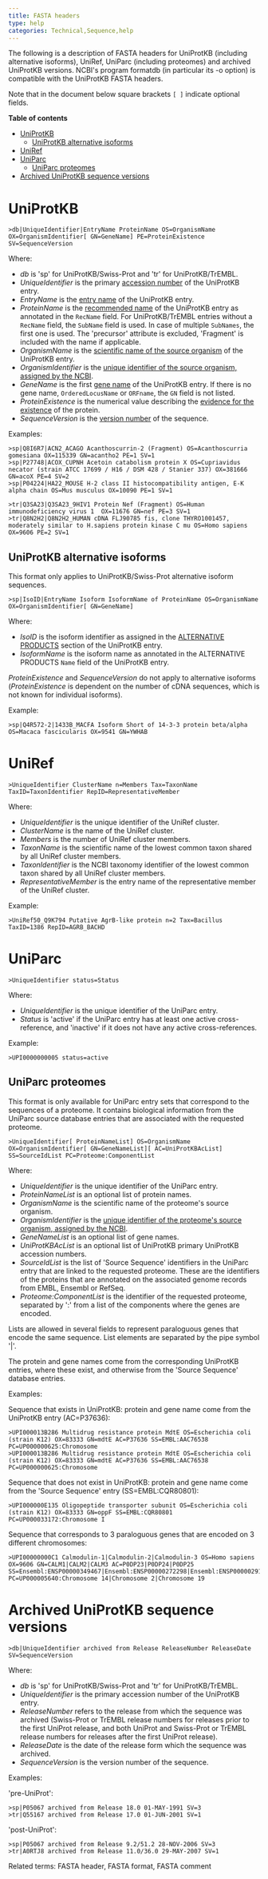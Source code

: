```yaml
---
title: FASTA headers
type: help
categories: Technical,Sequence,help
---
```


The following is a description of FASTA headers for UniProtKB (including alternative isoforms), UniRef, UniParc (including proteomes) and archived UniProtKB versions. NCBI's program formatdb (in particular its -o option) is compatible with the UniProtKB FASTA headers.

Note that in the document below square brackets `[ ]` indicate optional fields.


**Table of contents**

* [UniProtKB](#uniprotkb)
   * [UniProtKB alternative isoforms](#uniprotkb-alternative-isoforms)
* [UniRef](#uniref)
* [UniParc](#uniparc)
   * [UniParc proteomes](#uniparc-proteomes)
* [Archived UniProtKB sequence versions](#archived-uniprotkb-sequence-versions)



# UniProtKB

    >db|UniqueIdentifier|EntryName ProteinName OS=OrganismName OX=OrganismIdentifier[ GN=GeneName] PE=ProteinExistence SV=SequenceVersion

Where:

- _db_ is 'sp' for UniProtKB/Swiss-Prot and 'tr' for UniProtKB/TrEMBL.
- _UniqueIdentifier_ is the primary [accession number](https://www.uniprot.org/help/accession_numbers) of the UniProtKB entry.
- _EntryName_ is the [entry name](https://www.uniprot.org/help/entry_name) of the UniProtKB entry.
- _ProteinName_ is the [recommended name](https://www.uniprot.org/help/protein_names) of the UniProtKB entry as annotated in the `RecName` field. For UniProtKB/TrEMBL entries without a `RecName` field, the `SubName` field is used. In case of multiple `SubNames`, the first one is used. The 'precursor' attribute is excluded, 'Fragment' is included with the name if applicable.
- _OrganismName_ is the [scientific name of the source organism](https://www.uniprot.org/help/organism-name) of the UniProtKB entry.
- _OrganismIdentifier_ is the [unique identifier of the source organism, assigned by the NCBI](https://www.uniprot.org/help/taxonomic_identifier).
- _GeneName_ is the first [gene name](https://www.uniprot.org/help/gene_name) of the UniProtKB entry. If there is no gene name, `OrderedLocusName` or `ORFname`, the `GN` field is not listed.
- _ProteinExistence_ is the numerical value describing the [evidence for the existence](https://www.uniprot.org/help/protein_existence) of the protein.
- _SequenceVersion_ is the [version number](https://www.uniprot.org/help/entry_history) of the sequence.

Examples:

    >sp|Q8I6R7|ACN2_ACAGO Acanthoscurrin-2 (Fragment) OS=Acanthoscurria gomesiana OX=115339 GN=acantho2 PE=1 SV=1
    >sp|P27748|ACOX_CUPNH Acetoin catabolism protein X OS=Cupriavidus necator (strain ATCC 17699 / H16 / DSM 428 / Stanier 337) OX=381666 GN=acoX PE=4 SV=2
    >sp|P04224|HA22_MOUSE H-2 class II histocompatibility antigen, E-K alpha chain OS=Mus musculus OX=10090 PE=1 SV=1

    >tr|Q3SA23|Q3SA23_9HIV1 Protein Nef (Fragment) OS=Human immunodeficiency virus 1  OX=11676 GN=nef PE=3 SV=1
    >tr|Q8N2H2|Q8N2H2_HUMAN cDNA FLJ90785 fis, clone THYRO1001457, moderately similar to H.sapiens protein kinase C mu OS=Homo sapiens OX=9606 PE=2 SV=1

## UniProtKB alternative isoforms

This format only applies to UniProtKB/Swiss-Prot alternative isoform sequences.

    >sp|IsoID|EntryName Isoform IsoformName of ProteinName OS=OrganismName OX=OrganismIdentifier[ GN=GeneName]

Where:

- _IsoID_ is the isoform identifier as assigned in the [ALTERNATIVE PRODUCTS](https://www.uniprot.org/help/alternative_products) section of the UniProtKB entry.
- _IsoformName_ is the isoform name as annotated in the ALTERNATIVE PRODUCTS `Name` field of the UniProtKB entry.

_ProteinExistence_ and _SequenceVersion_ do not apply to alternative isoforms (_ProteinExistence_ is dependent on the number of cDNA sequences, which is not known for individual isoforms).

Example:

    >sp|Q4R572-2|1433B_MACFA Isoform Short of 14-3-3 protein beta/alpha OS=Macaca fascicularis OX=9541 GN=YWHAB

# UniRef

    >UniqueIdentifier ClusterName n=Members Tax=TaxonName TaxID=TaxonIdentifier RepID=RepresentativeMember

Where:

- _UniqueIdentifier_ is the unique identifier of the UniRef cluster.
- _ClusterName_ is the name of the UniRef cluster.
- _Members_ is the number of UniRef cluster members.
- _TaxonName_ is the scientific name of the lowest common taxon shared by all UniRef cluster members.
- _TaxonIdentifier_ is the NCBI taxonomy identifier of the lowest common taxon shared by all UniRef cluster members.
- _RepresentativeMember_ is the entry name of the representative member of the UniRef cluster.

Example:

    >UniRef50_Q9K794 Putative AgrB-like protein n=2 Tax=Bacillus TaxID=1386 RepID=AGRB_BACHD

# UniParc

    >UniqueIdentifier status=Status

Where:

- _UniqueIdentifier_ is the unique identifier of the UniParc entry.
- _Status_ is 'active' if the UniParc entry has at least one active cross-reference, and 'inactive' if it does not have any active cross-references.

Example:

    >UPI0000000005 status=active

## UniParc proteomes

This format is only available for UniParc entry sets that correspond to the sequences of a proteome. It contains biological information from the UniParc source database entries that are associated with the requested proteome.

```>UniqueIdentifier[ ProteinNameList] OS=OrganismName OX=OrganismIdentifier[ GN=GeneNameList][ AC=UniProtKBAcList] SS=SourceIdList PC=Proteome:ComponentList```
    
Where:

- _UniqueIdentifier_ is the unique identifier of the UniParc entry.
- _ProteinNameList_ is an optional list of protein names.
- _OrganismName_ is the scientific name of the proteome's source organism.
- _OrganismIdentifier_ is the [unique identifier of the proteome's source organism, assigned by the NCBI](https://www.uniprot.org/help/taxonomic_identifier).
- _GeneNameList_ is an optional list of gene names.
- _UniProtKBAcList_ is an optional list of UniProtKB primary UniProtKB accession numbers.
- _SourceIdList_ is the list of 'Source Sequence' identifiers in the UniParc entry that are linked to the requested proteome. These are the identifiers of the proteins that are annotated on the associated genome records from EMBL, Ensembl or RefSeq.
- _Proteome:ComponentList_ is the identifier of the requested proteome, separated by ':' from a list of the components where the genes are encoded.

Lists are allowed in several fields to represent paraloguous genes that encode the same sequence. List elements are separated by the pipe symbol '|'.

The protein and gene names come from the corresponding UniProtKB entries, where these exist, and otherwise from the 'Source Sequence' database entries.

Examples:

Sequence that exists in UniProtKB: protein and gene name come from the UniProtKB entry (AC=P37636):
  
    >UPI000013B286 Multidrug resistance protein MdtE OS=Escherichia coli (strain K12) OX=83333 GN=mdtE AC=P37636 SS=EMBL:AAC76538 PC=UP000000625:Chromosome
    >UPI000013B286 Multidrug resistance protein MdtE OS=Escherichia coli (strain K12) OX=83333 GN=mdtE AC=P37636 SS=EMBL:AAC76538 PC=UP000000625:Chromosome
    
Sequence that does not exist in UniProtKB: protein and gene name come from the 'Source Sequence' entry (SS=EMBL:CQR80801):
  
    >UPI000000E135 Oligopeptide transporter subunit OS=Escherichia coli (strain K12) OX=83333 GN=oppF SS=EMBL:CQR80801 PC=UP000033172:Chromosome I

Sequence that corresponds to 3 paraloguous genes that are encoded on 3 different chromosomes:
  
    >UPI00000000C1 Calmodulin-1|Calmodulin-2|Calmodulin-3 OS=Homo sapiens OX=9606 GN=CALM1|CALM2|CALM3 AC=P0DP23|P0DP24|P0DP25 SS=Ensembl:ENSP00000349467|Ensembl:ENSP00000272298|Ensembl:ENSP00000291295|Ensembl:ENSP00000472141 PC=UP000005640:Chromosome 14|Chromosome 2|Chromosome 19


# Archived UniProtKB sequence versions

    >db|UniqueIdentifier archived from Release ReleaseNumber ReleaseDate SV=SequenceVersion

Where:

- _db_ is 'sp' for UniProtKB/Swiss-Prot and 'tr' for UniProtKB/TrEMBL.
- _UniqueIdentifier_ is the primary accession number of the UniProtKB entry.
- _ReleaseNumber_ refers to the release from which the sequence was archived (Swiss-Prot or TrEMBL release numbers for releases prior to the first UniProt release, and both UniProt and Swiss-Prot or TrEMBL release numbers for releases after the first UniProt release).
- _ReleaseDate_ is the date of the release form which the sequence was archived.
- _SequenceVersion_ is the version number of the sequence.

Examples:

'pre-UniProt':

    >sp|P05067 archived from Release 18.0 01-MAY-1991 SV=3
    >tr|Q55167 archived from Release 17.0 01-JUN-2001 SV=1

'post-UniProt':

    >sp|P05067 archived from Release 9.2/51.2 28-NOV-2006 SV=3
    >tr|A0RTJ8 archived from Release 11.0/36.0 29-MAY-2007 SV=1


Related terms: FASTA header, FASTA format, FASTA comment
